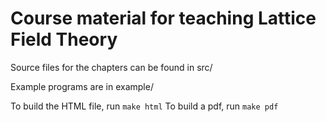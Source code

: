 
# Course material for teaching Lattice Field Theory

Source files for the chapters can be found in src/

Example programs are in example/

To build the HTML file, run `make html`
To build a pdf, run `make pdf`

